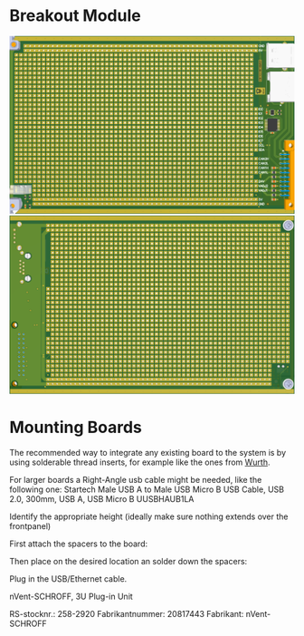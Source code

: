 # Breakout Module
![Top view of backplane board](./Documentation/top-view.png)
![Bottom view of backplane board](./Documentation/bottom-view.png)

# Mounting Boards

The recommended way to integrate any existing board to the system is by using solderable thread inserts, for example like the ones from [Wurth](https://www.we-online.com/web/en/electronic_components/produkte_pb/produktinnovationen/smtspacer.php).

For larger boards a Right-Angle usb cable might be needed, like the following one:
Startech Male USB A to Male USB Micro B USB Cable, USB 2.0, 300mm, USB A, USB Micro B UUSBHAUB1LA

Identify the appropriate height (ideally make sure nothing extends over the frontpanel)

First attach the spacers to the board:


Then place on the desired location an solder down the spacers:


Plug in the USB/Ethernet cable.


nVent-SCHROFF, 3U Plug-in Unit

RS-stocknr.:
    258-2920
Fabrikantnummer:
    20817443
Fabrikant:
    nVent-SCHROFF